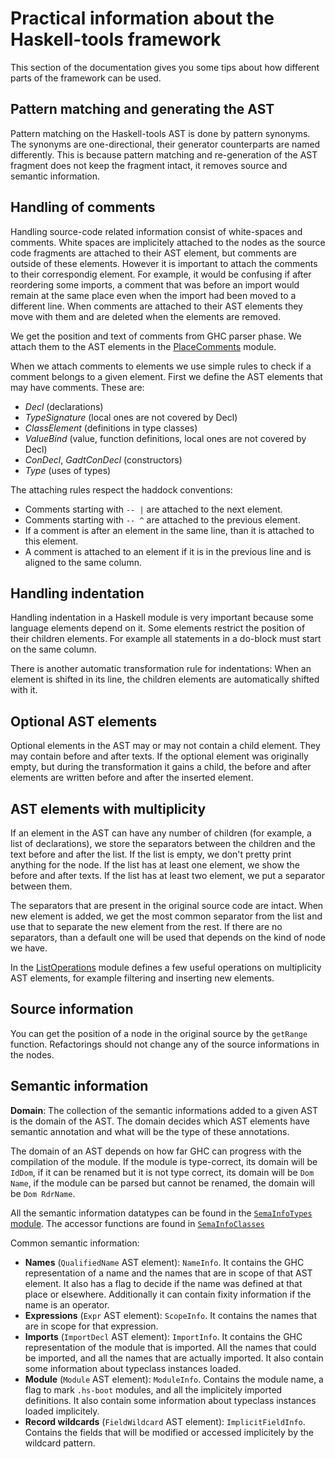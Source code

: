 # Practical information about the Haskell-tools framework

This section of the documentation gives you some tips about how different parts of the framework can be used.

## Pattern matching and generating the AST

Pattern matching on the Haskell-tools AST is done by pattern synonyms. The synonyms are one-directional, their generator counterparts are named differently. This is because pattern matching and re-generation of the AST fragment does not keep the fragment intact, it removes source and semantic information.

## Handling of comments

Handling source-code related information consist of white-spaces and comments. White spaces are implicitely attached to the nodes as the source code fragments are attached to their AST element, but comments are outside of these elements. However it is important to attach the comments to their correspondig element. For example, it would be confusing if after reordering some imports, a comment that was before an import would remain at the same place even when the import had been moved to a different line. When comments are attached to their AST elements they move with them and are deleted when the elements are removed.

We get the position and text of comments from GHC parser phase. We attach them to the AST elements in the [PlaceComments](https://github.com/haskell-tools/haskell-tools/blob/master/src/prettyprint/Language/Haskell/Tools/Transform/PlaceComments.hs) module.

When we attach comments to elements we use simple rules to check if a comment belongs to a given element. First we define the AST elements that may have comments. These are:
  - *Decl* (declarations)
  - *TypeSignature* (local ones are not covered by Decl)
  - *ClassElement* (definitions in type classes)
  - *ValueBind* (value, function definitions, local ones are not covered by Decl)
  - *ConDecl*, *GadtConDecl* (constructors)
  - *Type* (uses of types)

The attaching rules respect the haddock conventions:
  - Comments starting with `-- |` are attached to the next element.
  - Comments starting with `-- ^` are attached to the previous element.
  - If a comment is after an element in the same line, than it is attached to this element.
  - A comment is attached to an element if it is in the previous line and is aligned to the same column.

## Handling indentation

Handling indentation in a Haskell module is very important because some language elements depend on it. Some elements restrict the position of their children elements. For example all statements in a do-block must start on the same column.

There is another automatic transformation rule for indentations: When an element is shifted in its line, the children elements are automatically shifted with it.

## Optional AST elements

Optional elements in the AST may or may not contain a child element. They may contain before and after texts. If the optional element was originally empty, but during the transformation it gains a child, the before and after elements are written before and after the inserted element.

## AST elements with multiplicity

If an element in the AST can have any number of children (for example, a list of declarations), we store the separators between the children and the text before and after the list. If the list is empty, we don't pretty print anything for the node. If the list has at least one element, we show the before and after texts. If the list has at least two element, we put a separator between them.

The separators that are present in the original source code are intact. When new element is added, we get the most common separator from the list and use that to separate the new element from the rest. If there are no separators, than a default one will be used that depends on the kind of node we have.

In the [ListOperations](https://github.com/haskell-tools/haskell-tools/blob/master/src/refactor/Language/Haskell/Tools/Refactor/ListOperations.hs) module defines a few useful operations on multiplicity AST elements, for example filtering and inserting new elements.

## Source information

You can get the position of a node in the original source by the `getRange` function. Refactorings should not change any of the source informations in the nodes.

## Semantic information

**Domain**: The collection of the semantic informations added to a given AST is the domain of the AST. The domain decides which AST elements have semantic annotation and what will be the type of these annotations.

The domain of an AST depends on how far GHC can progress with the compilation of the module. If the module is type-correct, its domain will be `IdDom`, if it can be renamed but it is not type correct, its domain will be `Dom Name`, if the module can be parsed but cannot be renamed, the domain will be `Dom RdrName`.

All the semantic information datatypes can be found in the [`SemaInfoTypes` module](https://www.stackage.org/haddock/nightly/haskell-tools-ast/Language-Haskell-Tools-AST-SemaInfoTypes.html). The accessor functions are found in [`SemaInfoClasses`](https://www.stackage.org/haddock/nightly/haskell-tools-ast/Language-Haskell-Tools-AST-SemaInfoClasses.html)

Common semantic information:
  - **Names** (`QualifiedName` AST element): `NameInfo`. It contains the GHC representation of a name and the names that are in scope of that AST element. It also has a flag to decide if the name was defined at that place or elsewhere. Additionally it can contain fixity information if the name is an operator.
  - **Expressions** (`Expr` AST element): `ScopeInfo`. It contains the names that are in scope for that expression.
  - **Imports** (`ImportDecl` AST element): `ImportInfo`. It contains the GHC representation of the module that is imported. All the names that could be imported, and all the names that are actually imported. It also contain some information about typeclass instances loaded.
  - **Module** (`Module` AST element): `ModuleInfo`. Contains the module name, a flag to mark `.hs-boot` modules, and all the implicitely imported definitions. It also contain some information about typeclass instances loaded implicitely.
  - **Record wildcards** (`FieldWildcard` AST element): `ImplicitFieldInfo`. Contains the fields that will be modified or accessed implicitely by the wildcard pattern.
